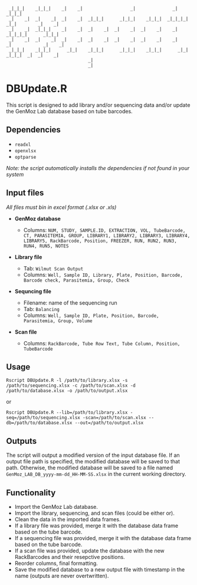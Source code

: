      _|_|_|    _|_|_|    _|    _|                  _|              _|                    _|_|_|   
     _|    _|  _|    _|  _|    _|  _|_|_|      _|_|_|    _|_|_|  _|_|_|_|    _|_|        _|    _| 
     _|    _|  _|_|_|    _|    _|  _|    _|  _|    _|  _|    _|    _|      _|_|_|_|      _|_|_|   
     _|    _|  _|    _|  _|    _|  _|    _|  _|    _|  _|    _|    _|      _|            _|    _| 
     _|_|_|    _|_|_|      _|_|    _|_|_|      _|_|_|    _|_|_|      _|_|    _|_|_|  _|  _|    _| 
                                   _|                                                              
                                   _|                                                                                                                                                         
# DBUpdate.R
This script is designed to add library and/or sequencing data and/or update the GenMoz Lab database based on tube barcodes.

## Dependencies

* `readxl`
* `openxlsx`
* `optparse`

*Note: the script automatically installs the dependencies if not found in your system*

## Input files
*All files must bin in excel format (.xlsx or .xls)*

* **GenMoz database**
     * Columns: ```NUM, STUDY, SAMPLE.ID, EXTRACTION, VOL, TubeBarcode, CT, PARASITEMIA, GROUP, LIBRARY1, LIBRARY2, LIBRARY3, LIBRARY4, LIBRARY5, RackBarcode, Position, FREEZER, RUN, RUN2, RUN3, RUN4, RUN5, NOTES```
* **Library file**
     * Tab: ```Wilmut Scan Output``` 
     * Columns: ```Well, Sample ID, Library, Plate, Position, Barcode, Barcode check, Parasitemia, Group, Check```
* **Sequncing file**
    * Filename: name of the sequencing run
    * Tab: ```Balancing```
    * Columns: ```Well, Sample ID, Plate, Position, Barcode, Parasitemia, Group, Volume```

* **Scan file**
     * Columns: ```RackBarcode, Tube Row Text, Tube Column, Position, TubeBarcode```


## Usage

```
Rscript DBUpdate.R -l /path/to/library.xlsx -s /path/to/sequencing.xlsx -c /path/to/scan.xlsx -d /path/to/database.xlsx -o /path/to/output.xlsx
```
or

```
Rscript DBUpdate.R --lib=/path/to/library.xlsx -seq=/path/to/sequencing.xlsx -scan=/path/to/scan.xlsx --db=/path/to/database.xlsx --out=/path/to/output.xlsx
```


## Outputs
The script will output a modified version of the input database file. If an output file path is specified, the modified database will be saved to that path. Otherwise, the modified database will be saved to a file named `GenMoz_LAB_DB_yyyy-mm-dd_HH-MM-SS.xlsx` in the current working directory.

## Functionality
* Import the GenMoz Lab database.
* Import the library, sequencing, and scan files (could be either or).
* Clean the data in the imported data frames.
* If a library file was provided, merge it with the database data frame based on the tube barcode.
* If a sequencing file was provided, merge it with the database data frame based on the tube barcode.
* If a scan file was provided, update the database with the new RackBarcodes and their resepctive positions.
* Reorder columns, final formatting.
* Save the modified database to a new output file with timestamp in the name (outputs are never overtwritten).
